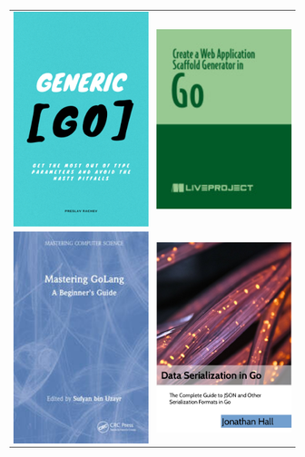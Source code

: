 <table>
  <tr>
    <td> <img src="/covers/Generic Go.png" alt="1" width=360px></td>
    <td><img src="/covers/Create a Web Application Scaffold Generator in Go.jpg" alt="2" width=360px></td>
  </tr>
  <tr>
    <td><img src="/covers/Mastering GoLang.jpg" alt="3" width=360px></td>
    <td><img src="/covers/Data Serialization in Go.png" alt="4" width=360px></td>
  </tr>
</table>
